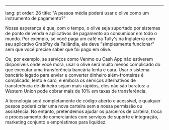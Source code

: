 ---
lang: pt
order: 26
title: "A pessoa média poderá usar o olive como um instrumento de pagamento?"

Nossa esperança é que, com o tempo, o olive seja suportado por sistemas de ponto de venda e aplicativos de pagamento ao consumidor em todo o mundo. Por exemplo, se você paga um café na Tully's na Inglaterra com seu aplicativo GrabPay da Tailândia, ele deve "simplesmente funcionar" sem que você precise saber que foi pago em olive.

Ou, por exemplo, se serviços como Venmo ou Cash App não estiverem disponíveis onde você mora, usar o olive será muito menos complicado do que executar uma transferência bancária lenta e cara. Usar o sistema bancário legado para enviar e converter dinheiro além-fronteiras é complicado, lento e caro, e embora os serviços alternativos de transferência de dinheiro sejam mais rápidos, eles não são baratos: a Western Union pode cobrar mais de 10% em taxas de transferência.

A tecnologia será completamente de código aberto e acessível, e qualquer pessoa poderá criar uma nova carteira sem a nossa permissão ou assistência. No entanto, pretendemos ajudar os parceiros de carteira, troca e processamento de comerciantes com serviços de suporte e integração, marketing conjunto e empréstimos para liquidez.
